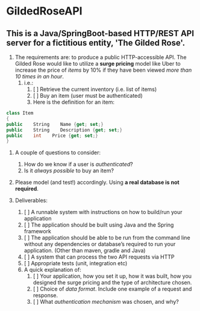 # GildedRoseAPI

## This is a Java/SpringBoot-based HTTP/REST API server for a fictitious entity, 'The Gilded Rose'.

1. The requirements are: to produce a public HTTP-accessible API. The Gilded Rose would like to utilize a **surge pricing** model like Uber to increase the price of *items* by 10% if they have been viewed *more than 10 times in an hour*.
   1. i.e.:
      1. [ ] Retrieve the current inventory (i.e. list of items)
      2. [ ] Buy an item (user must be authenticated) 
      3. Here is the definition for an item:
```C#
class Item 
{ 
public    String    Name {get; set;} 
public    String    Description {get; set;} 
public    int    Price {get; set;} 
}
```

1. A couple of questions to consider: 
   1. How do we know if a user is *authenticated*? 
   1. Is it *always possible* to buy an item? 

1. Please model (and test!) accordingly. Using **a real database is not required**. 
1. Deliverables:
   1. [ ] A runnable system with instructions on how to build/run your application
   1. [ ] The application should be built using Java and the Spring framework
   1. [ ] The application should be able to be run from the command line without any dependencies or database’s required to run your application.  (Other than maven, gradle and Java)
   1. [ ] A system that can process the two API requests via HTTP 
   1. [ ] Appropriate tests (unit, integration etc) 
   1. A quick explanation of: 
      1. [ ] Your application, how you set it up, how it was built, how you designed the surge pricing and the type of architecture chosen.
      1. [ ] Choice of *data format*. Include one example of a request and response. 
      1. [ ] What *authentication mechanism* was chosen, and why?

